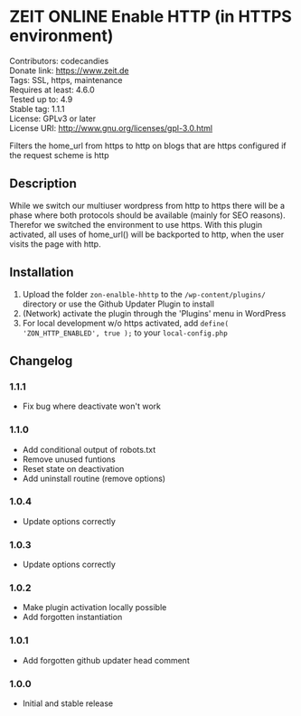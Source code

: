 # ZEIT ONLINE Enable HTTP (in HTTPS environment)
Contributors: codecandies  
Donate link: https://www.zeit.de  
Tags: SSL, https, maintenance  
Requires at least: 4.6.0  
Tested up to: 4.9  
Stable tag: 1.1.1  
License: GPLv3 or later  
License URI: http://www.gnu.org/licenses/gpl-3.0.html  

Filters the home_url from https to http on blogs that are https configured if the request scheme is http

## Description

While we switch our multiuser wordpress from http to https there will be a phase where both protocols should be available (mainly for SEO reasons). Therefor we switched the environment to use https. With this plugin activated, all uses of home_url() will be backported to http, when the user visits the page with http.

## Installation

1. Upload the folder `zon-enalble-hhttp` to the `/wp-content/plugins/` directory or use the Github Updater Plugin to install
2. (Network) activate the plugin through the 'Plugins' menu in WordPress
3. For local development w/o https activated, add `define( 'ZON_HTTP_ENABLED', true );` to your `local-config.php`

## Changelog

### 1.1.1
- Fix bug where deactivate won't work

### 1.1.0
- Add conditional output of robots.txt
- Remove unused funtions
- Reset state on deactivation
- Add uninstall routine (remove options)

### 1.0.4
- Update options correctly

### 1.0.3
- Update options correctly

### 1.0.2
- Make plugin activation locally possible
- Add forgotten instantiation

### 1.0.1
- Add forgotten github updater head comment

### 1.0.0
- Initial and stable release
